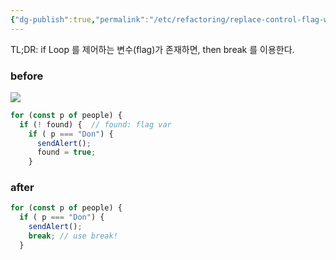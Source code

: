 ```yaml
---
{"dg-publish":true,"permalink":"/etc/refactoring/replace-control-flag-with-break/"}
---
```



TL;DR: if Loop 를 제어하는 변수(flag)가 존재하면, then break 를 이용한다.

### before
![](https://i.imgur.com/KwJB7MK.png)

```javascript
for (const p of people) {
  if (! found) {  // found: flag var
    if ( p === "Don") {
      sendAlert();
      found = true;
    }
```

### after
```javascript
for (const p of people) {
  if ( p === "Don") {
    sendAlert();
    break; // use break!
  }
```
